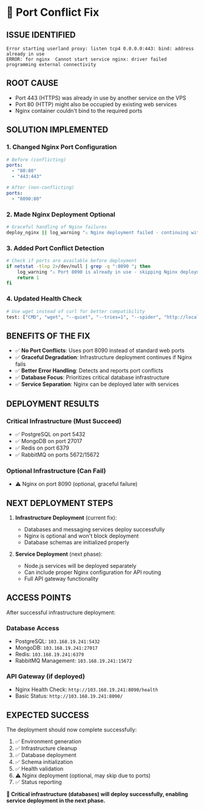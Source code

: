 # 🔧 Port Conflict Fix

## **ISSUE IDENTIFIED**
```
Error starting userland proxy: listen tcp4 0.0.0.0:443: bind: address already in use
ERROR: for nginx  Cannot start service nginx: driver failed programming external connectivity
```

## **ROOT CAUSE**
- Port 443 (HTTPS) was already in use by another service on the VPS
- Port 80 (HTTP) might also be occupied by existing web services
- Nginx container couldn't bind to the required ports

## **SOLUTION IMPLEMENTED**

### **1. Changed Nginx Port Configuration**
```yaml
# Before (conflicting)
ports:
  - "80:80"
  - "443:443"

# After (non-conflicting)
ports:
  - "8090:80"
```

### **2. Made Nginx Deployment Optional**
```bash
# Graceful handling of Nginx failures
deploy_nginx || log_warning "⚠️ Nginx deployment failed - continuing without API gateway"
```

### **3. Added Port Conflict Detection**
```bash
# Check if ports are available before deployment
if netstat -tlnp 2>/dev/null | grep -q ":8090 "; then
    log_warning "⚠️ Port 8090 is already in use - skipping Nginx deployment"
    return 1
fi
```

### **4. Updated Health Check**
```bash
# Use wget instead of curl for better compatibility
test: ["CMD", "wget", "--quiet", "--tries=1", "--spider", "http://localhost/health"]
```

## **BENEFITS OF THE FIX**

- ✅ **No Port Conflicts**: Uses port 8090 instead of standard web ports
- ✅ **Graceful Degradation**: Infrastructure deployment continues if Nginx fails
- ✅ **Better Error Handling**: Detects and reports port conflicts
- ✅ **Database Focus**: Prioritizes critical database infrastructure
- ✅ **Service Separation**: Nginx can be deployed later with services

## **DEPLOYMENT RESULTS**

### **Critical Infrastructure (Must Succeed)**
- ✅ PostgreSQL on port 5432
- ✅ MongoDB on port 27017  
- ✅ Redis on port 6379
- ✅ RabbitMQ on ports 5672/15672

### **Optional Infrastructure (Can Fail)**
- ⚠️ Nginx on port 8090 (optional, graceful failure)

## **NEXT DEPLOYMENT STEPS**

1. **Infrastructure Deployment** (current fix):
   - Databases and messaging services deploy successfully
   - Nginx is optional and won't block deployment
   - Database schemas are initialized properly

2. **Service Deployment** (next phase):
   - Node.js services will be deployed separately
   - Can include proper Nginx configuration for API routing
   - Full API gateway functionality

## **ACCESS POINTS**

After successful infrastructure deployment:

### **Database Access**
- PostgreSQL: `103.168.19.241:5432`
- MongoDB: `103.168.19.241:27017`
- Redis: `103.168.19.241:6379`
- RabbitMQ Management: `103.168.19.241:15672`

### **API Gateway (if deployed)**
- Nginx Health Check: `http://103.168.19.241:8090/health`
- Basic Status: `http://103.168.19.241:8090/`

## **EXPECTED SUCCESS**

The deployment should now complete successfully:

1. ✅ Environment generation
2. ✅ Infrastructure cleanup  
3. ✅ Database deployment
4. ✅ Schema initialization
5. ✅ Health validation
6. ⚠️ Nginx deployment (optional, may skip due to ports)
7. ✅ Status reporting

**🎯 Critical infrastructure (databases) will deploy successfully, enabling service deployment in the next phase.**
